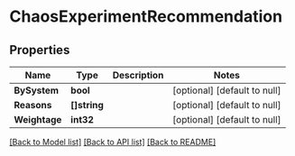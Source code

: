 # ChaosExperimentRecommendation

## Properties
Name | Type | Description | Notes
------------ | ------------- | ------------- | -------------
**BySystem** | **bool** |  | [optional] [default to null]
**Reasons** | **[]string** |  | [optional] [default to null]
**Weightage** | **int32** |  | [optional] [default to null]

[[Back to Model list]](../README.md#documentation-for-models) [[Back to API list]](../README.md#documentation-for-api-endpoints) [[Back to README]](../README.md)

